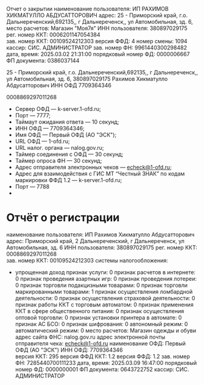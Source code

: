 Отчет о закрытии
наименование пользователя: ИП РАХИМОВ ХИКМАТУЛЛО АБДУСАТТОРОВИЧ
адрес: 25 - Приморский край, г.о. Дальнереченский,692135,, г Дальнереченск,, ул Автомобильная, зд. 6,
место расчетов: Магазин "Моя7я"
ИНН пользователя: 380897029175
рег. номер ККТ: 0006201147054384    
зав. номер ККТ: 00109524212303
версия ФФД: 4
номер смены: 1094
кассир: СИС. АДМИНИСТРАТОР
зав. номер ФН: 9961440300298482
дата, время: 2025.03.02 21:31:00
порядковый номер ФД: 0000006667
ФП документа: 0386037144

25 - Приморский край, г.о. Дальнереченский,692135,, г Дальнереченск,, ул Автомобильная, зд. 6,
380897029175
Рахимов Хикматулло Абдусатторович
ИНН ОФД
7709364346

0008869297011268

- Сервер ОФД — k-server.1-ofd.ru;
- Порт — 7777;
- Таймаут ожидания ответа — 10 секунд;
- ИНН ОФД — 7709364346;
- Имя ОФД — Первый ОФД (АО "ЭСК");
- URL ОФД — 1-ofd.ru;
- URL налог. органа — nalog.gov.ru;
- Таймер соединения с ОФД — 30 секунд;
- Таймер опроса ФН — 30 секунд;
- Адрес отправителя электронных чеков — [echeck@1-ofd.ru](mailto:echeck@1-ofd.ru);
- Адрес для взаимодействия с ГИС МТ “Честный ЗНАК” по кодам маркировки ФФД 1.2 — k-server.1-ofd.ru;
- Порт — 7788
- 
Отчёт о регистрации
====================================
наименование пользователя: ИП Рахимов Хикматулло Абдусатторович
адрес: Приморский край, 2 Дальнереченский, г Дальнереченск, ул Автомобильная, зд. 6
ИНН пользователя: 380897029175
рег. номер ККТ: 0008869297011268    
зав. номер ККТ: 00109524212303
системы налогообложения:
   - упрощенная доход 
признак услуги: 0
признак расчетов в интернете: 0
признак проведения азартных игр: 0
признак проведения лотереи: 0
признак торговли подакцизными товарами: 0
признак торговли маркированными товарами: 1
признак осуществления ломбардной деятельности: 0
признак осуществления страховой деятельности: 0
признак работы ККТ с торговым автоматом: 0
признак применения ККТ в сфере общественного питания: 0
признак осуществления оптовой торговли: 0
признак установки принтера в автомате: 0
признак АС БСО: 0
признак шифрования: 0
автономный режим: 0
автоматический режим: 0
место расчетов: Магазин одежды и обуви
адрес сайта ФНС: nalog.gov.ru
адрес электронной почты отправителя чека: echeck@1-ofd.ru
наименование ОФД: Первый ОФД (АО "ЭСК")
ИНН ОФД: 7709364346  
версия ККТ: 295
версия ФФД ККТ: 1.2
версия ФФД: 1.2
зав. номер ФН: 7285440700111233
дата, время: 2025.03.09 16:47:00
порядковый номер ФД: 0000000001
ФП документа: 0643722752
кассир: СИС. АДМИНИСТРАТОР